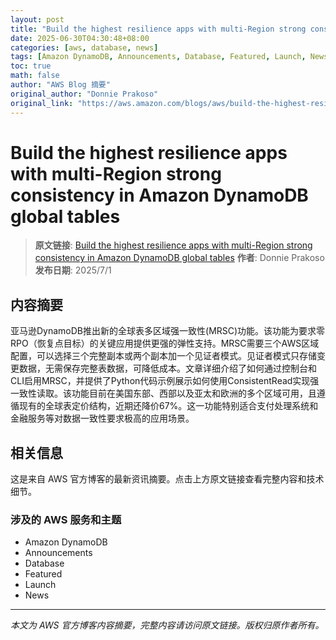 ```yaml
---
layout: post
title: "Build the highest resilience apps with multi-Region strong consistency in Amazon DynamoDB global tables"
date: 2025-06-30T04:30:48+08:00
categories: [aws, database, news]
tags: [Amazon DynamoDB, Announcements, Database, Featured, Launch, News]
toc: true
math: false
author: "AWS Blog 摘要"
original_author: "Donnie Prakoso"
original_link: "https://aws.amazon.com/blogs/aws/build-the-highest-resilience-apps-with-multi-region-strong-consistency-in-amazon-dynamodb-global-tables/"
---
```


# Build the highest resilience apps with multi-Region strong consistency in Amazon DynamoDB global tables

> **原文链接**: [Build the highest resilience apps with multi-Region strong consistency in Amazon DynamoDB global tables](https://aws.amazon.com/blogs/aws/build-the-highest-resilience-apps-with-multi-region-strong-consistency-in-amazon-dynamodb-global-tables/)
> **作者**: Donnie Prakoso
> **发布日期**: 2025/7/1

## 内容摘要

亚马逊DynamoDB推出新的全球表多区域强一致性(MRSC)功能。该功能为要求零RPO（恢复点目标）的关键应用提供更强的弹性支持。MRSC需要三个AWS区域配置，可以选择三个完整副本或两个副本加一个见证者模式。见证者模式只存储变更数据，无需保存完整表数据，可降低成本。文章详细介绍了如何通过控制台和CLI启用MRSC，并提供了Python代码示例展示如何使用ConsistentRead实现强一致性读取。该功能目前在美国东部、西部以及亚太和欧洲的多个区域可用，且遵循现有的全球表定价结构，近期还降价67%。这一功能特别适合支付处理系统和金融服务等对数据一致性要求极高的应用场景。

## 相关信息

这是来自 AWS 官方博客的最新资讯摘要。点击上方原文链接查看完整内容和技术细节。

### 涉及的 AWS 服务和主题

- Amazon DynamoDB
- Announcements
- Database
- Featured
- Launch
- News

---

*本文为 AWS 官方博客内容摘要，完整内容请访问原文链接。版权归原作者所有。*